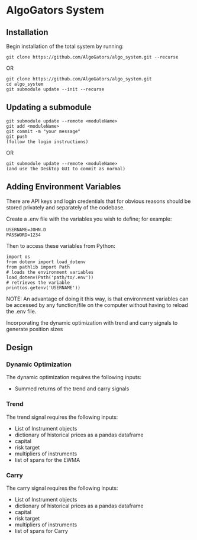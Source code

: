 
# AlgoGators System
## Installation
Begin installation of the total system by running:
```
git clone https://github.com/AlgoGators/algo_system.git --recurse
```
OR
```
git clone https://github.com/AlgoGators/algo_system.git
cd algo_system
git submodule update --init --recurse
```

## Updating a submodule
```
git submodule update --remote <moduleName>
git add <moduleName>
git commit -m "your message"
git push
(follow the login instructions)
```
OR
```
git submodule update --remote <moduleName>
(and use the Desktop GUI to commit as normal)
```

## Adding Environment Variables
There are API keys and login credentials that for obvious reasons should be stored privately and separately of the codebase.

Create a .env file with the variables you wish to define; for example:
```
USERNAME=JOHN.D
PASSWORD=1234
```
Then to access these variables from Python:
```
import os
from dotenv import load_dotenv
from pathlib import Path
# loads the environment variables
load_dotenv(Path('path/to/.env'))
# retrieves the variable
print(os.getenv('USERNAME')) 
```

NOTE: An advantage of doing it this way, is that environment variables can be accessed by any function/file on the computer without having to reload the .env file.

Incorporating the dynamic optimization with trend and carry signals to generate position sizes
## Design

### Dynamic Optimization
The dynamic optimization requires the following inputs:
- Summed returns of the trend and carry signals

### Trend
The trend signal requires the following inputs:
- List of Instrument objects
- dictionary of historical prices as a pandas dataframe
- capital
- risk target
- multipliers of instruments 
- list of spans for the EWMA

### Carry
The carry signal requires the following inputs:
- List of Instrument objects
- dictionary of historical prices as a pandas dataframe
- capital
- risk target
- multipliers of instruments 
- list of spans for Carry   
